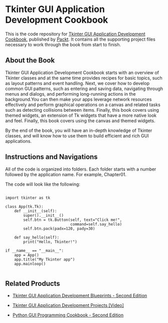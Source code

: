 # Tkinter GUI Application Development Cookbook


This is the code repository for [Tkinter GUI Application Development Cookbook](https://www.packtpub.com/web-development/tkinter-gui-application-development-cookbook?utm_source=GitHub&utm_medium=repo&utm_campaign=9781788622301), published by [Packt](https://www.packtpub.com). It contains all the supporting project files necessary to work through the book from start to finish.

## About the Book

Tkinter GUI Application Development Cookbook starts with an overview of Tkinter classes and at the same time provides recipes for basic topics, such as layout patterns and event handling. Next, we cover how to develop common GUI patterns, such as entering and saving data, navigating through menus and dialogs, and performing long-running actions in the background.You can then make your apps leverage network resources effectively and perform graphical operations on a canvas and related tasks such as detecting collisions between items. Finally, this book covers using themed widgets, an extension of Tk widgets that have a more native look and feel. Finally, this book covers using the canvas and themed widgets.

By the end of the book, you will have an in-depth knowledge of Tkinter classes, and will know how to use them to build efficient and rich GUI applications.

## Instructions and Navigations
All of the code is organized into folders. Each folder starts with a number followed by the application name. For example, Chapter01.



The code will look like the following:
```

import tkinter as tk

class App(tk.Tk):
    def __init__(self):
        super().__init__()
        self.btn = tk.Button(self, text="Click me!",
                             command=self.say_hello)
        self.btn.pack(padx=120, pady=30)

    def say_hello(self):
        print("Hello, Tkinter!")

if __name__ == "__main__":
    app = App()
    app.title("My Tkinter app")
    app.mainloop()


```

## Related Products
* [Tkinter GUI Application Development Blueprints - Second Edition](https://www.packtpub.com/application-development/tkinter-gui-application-development-blueprints-second-edition?utm_source=GitHub&utm_medium=repo&utm_campaign=9781788837460)

* [Tkinter GUI Application Development Projects [Video]](https://www.packtpub.com/application-development/tkinter-gui-application-development-projects-video?utm_source=GitHub&utm_medium=repo&utm_campaign=9781787280151)

* [Python GUI Programming Cookbook - Second Edition](https://www.packtpub.com/application-development/python-gui-programming-cookbook-second-edition?utm_source=GitHub&utm_medium=repo&utm_campaign=9781787129450)








